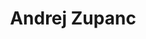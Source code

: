 ---
SICRIS: null
draft: false
fixName: andrej_zupanc
lab: Laboratorij za umetno inteligenco
labPos: Član laboratorija
location: null
mailInfo: andrej.zupanc@fri.uni-lj.si
officeHours: null
profName: Andrej Zupanc
profTitle: Tehniški sodelavec
telephoneInfo: null
title: Andrej Zupanc
---